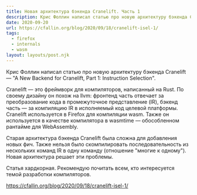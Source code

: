 ```yaml
---
title: Новая архитектура бэкенда Cranelift. Часть 1
description: Крис Фоллин написал статью про новую архитектуру бэкенда Cranelift
date: 2020-09-20
url: https://cfallin.org/blog/2020/09/18/cranelift-isel-1/
tags:
  - firefox
  - internals
  - wasm
layout: layouts/post.njk
---
```

Крис Фоллин написал статью про новую архитектуру бэкенда Cranelift — "A New Backend for Cranelift, Part 1: Instruction Selection".

Cranelift — это фреймворк для компиляторов, написанный на Rust. По своему дизайну он похож на llvm: фронтенд часть отвечает за преобразование кода в промежуточное представление (IR), бэкенд часть — за компиляцию IR в исполняемый код целевой платформы. Cranelift используется в Firefox для компиляции wasm. Также он используется в качестве компилятора в wasmtime — обособленном рантайме для WebAssembly.

Старая архитектура бэкенда Cranelift была сложна для добавления новых фич. Также нельзя было скомпилировать последовательность из нескольких команд IR в одну команду (отношение "многие к одному"). Новая архитектура решает эти проблемы.

Статья хардкорная. Рекомендую почитать всем, кто интересуется темой разработки компиляторов.

https://cfallin.org/blog/2020/09/18/cranelift-isel-1/
